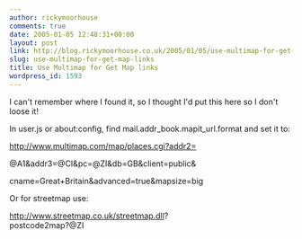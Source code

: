 ```yaml
---
author: rickymoorhouse
comments: true
date: 2005-01-05 12:48:31+00:00
layout: post
link: http://blog.rickymoorhouse.co.uk/2005/01/05/use-multimap-for-get-map-links/
slug: use-multimap-for-get-map-links
title: Use Multimap for Get Map links
wordpress_id: 1593
---
```


I can't remember where I found it, so I thought I'd put this here so I don't loose it!   
  

In user.js or about:config, find mail.addr_book.mapit_url.format
and set it to:  


http://www.multimap.com/map/places.cgi?addr2=  

@A1&addr3=@CI&pc=@ZI&db=GB&client=public&  

cname=Great+Britain&advanced=true&mapsize=big  

  

Or for streetmap use:  

http://www.streetmap.co.uk/streetmap.dll?  
postcode2map?@ZI  


